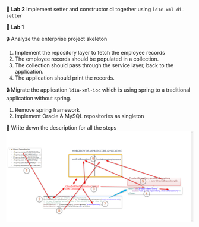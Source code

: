 :beginner: **Lab 2** Implement setter and constructor di together using `ld1c-xml-di-setter`


:beginner: **Lab 1**

:lock:  Analyze the enterprise project skeleton
1. Implement the repository layer to fetch the employee records
2. The employee records should be populated in a collection.
3. The collection should pass through the service layer, back to the application.
4. The application should print the records.

:lock:   Migrate the application `ld1a-xml-ioc` which is using spring to a traditional application without spring.
1. Remove spring framework
2. Implement Oracle & MySQL repositories as singleton

:key: Write down the description for all the steps
![](img/spring-core-workflow.png)  


